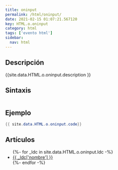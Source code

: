 ```yaml
---
title: oninput
permalink: /html/oninput/
date: 2021-02-15 01:07:21.567120
key: HTML.o.oninput
category: html
tags: ['evento html']
sidebar: 
  nav: html
---
```


## Descripción
{{site.data.HTML.o.oninput.description }}

## Sintaxis
~~~html
~~~

## Ejemplo
~~~java
{{ site.data.HTML.o.oninput.code}}
~~~

## Artículos
<ul>
{%- for _ldc in site.data.HTML.o.oninput.ldc -%}
   <li>
       <a href="{{_ldc['url'] }}">{{ _ldc['nombre'] }}</a>
   </li>
{%- endfor -%}
</ul>

